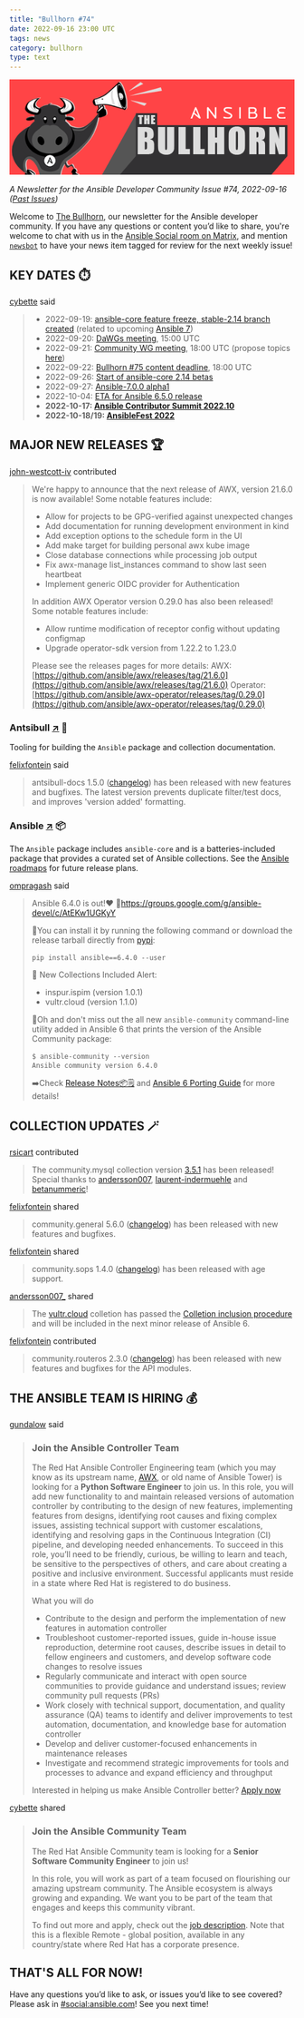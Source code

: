```yaml
---
title: "Bullhorn #74"
date: 2022-09-16 23:00 UTC
tags: news
category: bullhorn
type: text
---
```


![Ansible Bullhorn banner](/images/bullhorn-banner-mango.png)

*A Newsletter for the Ansible Developer Community*
*Issue #74, 2022-09-16 ([Past Issues](https://us19.campaign-archive.com/home/?u=56d874e027110e35dea0e03c1&id=d6635f5420))*

Welcome to [The Bullhorn](https://github.com/ansible/community/wiki/News#the-bullhorn), our newsletter for the Ansible developer community. If you have any questions or content you’d like to share, you're welcome to chat with us in the [Ansible Social room on Matrix](https://matrix.to/#/#social:ansible.com), and mention [`newsbot`](https://matrix.to/#/@newsbot:ansible.im) to have your news item tagged for review for the next weekly issue!

<!-- TEASER_END -->

## KEY DATES ⏱️

[cybette](https://matrix.to/#/@cybette:ansible.im) said

> * 2022-09-19: [ansible-core feature freeze, stable-2.14 branch created](https://docs.ansible.com/ansible-core/devel/roadmap/ROADMAP_2_14.html) (related to upcoming [Ansible 7](https://docs.ansible.com/ansible/devel/roadmap/COLLECTIONS_7.html))
> * 2022-09-20: [DaWGs meeting](https://github.com/ansible/community/issues/643), 15:00 UTC
> * 2022-09-21: [Community WG meeting](https://github.com/ansible/community/issues/645), 18:00 UTC (propose topics [here](https://github.com/ansible-community/community-topics/issues))
> * 2022-09-22: [Bullhorn #75 content deadline](https://github.com/ansible/community/wiki/News#the-bullhorn), 18:00 UTC
> * 2022-09-26: [Start of ansible-core 2.14 betas](https://docs.ansible.com/ansible-core/devel/roadmap/ROADMAP_2_14.html)
> * 2022-09-27: [Ansible-7.0.0 alpha1](https://docs.ansible.com/ansible/devel/roadmap/COLLECTIONS_7.html)
> * 2022-10-04: [ETA for Ansible 6.5.0 release](https://docs.ansible.com/ansible/devel/roadmap/COLLECTIONS_6.html)
> * **2022-10-17: [Ansible Contributor Summit 2022.10](https://ansiblecs202210.eventbrite.com/?aff=hackmd)**
> * **2022-10-18/19: [AnsibleFest 2022](https://www.ansible.com/ansiblefest?sc_cid=7013a000002i5g3AAA)**

## MAJOR NEW RELEASES 🏆️

[john-westcott-iv](https://matrix.to/#/@john-westcott-iv:ansible.im) contributed

> We're happy to announce that the next release of AWX, version 21.6.0 is now available!
> Some notable features include:
> * Allow for projects to be GPG-verified against unexpected changes
> * Add documentation for running development environment in kind
> * Add exception options to the schedule form in the UI
> * Add make target for building personal awx kube image
> * Close database connections while processing job output
> * Fix awx-manage list_instances command to show last seen heartbeat
> * Implement generic OIDC provider for Authentication
> 
> In addition AWX Operator version 0.29.0 has also been released!
> Some notable features include:
> * Allow runtime modification of receptor config without updating configmap
> * Upgrade operator-sdk version from 1.22.2 to 1.23.0
> 
> Please see the releases pages for more details:
> AWX: [https://github.com/ansible/awx/releases/tag/21.6.0](https://github.com/ansible/awx/releases/tag/21.6.0)
> Operator: [https://github.com/ansible/awx-operator/releases/tag/0.29.0](https://github.com/ansible/awx-operator/releases/tag/0.29.0)

### Antsibull [↗](https://github.com/ansible-community/antsibull) 🐂

Tooling for building the `Ansible` package and collection documentation.

[felixfontein](https://matrix.to/#/@felixfontein:libera.chat) said

> antsibull-docs 1.5.0 ([changelog](https://github.com/ansible-community/antsibull-docs/blob/main/CHANGELOG.rst#v1-5-0)) has been released with new features and bugfixes. The latest version prevents duplicate filter/test docs, and improves 'version added' formatting.

### Ansible [↗](https://github.com/ansible-collections) 📦️

The `Ansible` package includes `ansible-core` and is a batteries-included package that provides a curated set of Ansible collections. See the [Ansible roadmaps](https://docs.ansible.com/ansible/devel/roadmap/ansible_roadmap_index.html) for future release plans.

[ompragash](https://matrix.to/#/@ompragash:ansible.im) said

> Ansible 6.4.0 is out!❤️
> 🔗https://groups.google.com/g/ansible-devel/c/AtEKw1UGKyY
> 
> 💽You can install it by running the following command or download the release tarball directly from [pypi](https://pypi.python.org/packages/source/a/ansible/ansible-6.4.0.tar.gz):
> 
> ```
> pip install ansible==6.4.0 --user
> ```
> 
> 🚨 New Collections Included Alert:
> 
> * inspur.ispim (version 1.0.1)
> * vultr.cloud (version 1.1.0)
> 
> 🔆Oh and don't miss out the all new `ansible-community` command-line utility added in Ansible 6 that prints the version of the Ansible Community package:
> 
> ```
> $ ansible-community --version
> Ansible community version 6.4.0
> ```
> 
> ➡️Check [Release Notes📦️🗒️](https://github.com/ansible-community/ansible-build-data/blob/main/6/CHANGELOG-v6.rst) and [Ansible 6 Porting Guide](https://docs.ansible.com/ansible/devel/porting_guides/porting_guide_6.html) for more details!

## COLLECTION UPDATES 🪄

[rsicart](https://matrix.to/#/@rsicart:matrix.org) contributed

> The community.mysql collection version [3.5.1](https://github.com/ansible-collections/community.mysql/blob/main/CHANGELOG.rst#v3-5-1) has been released! Special thanks to [andersson007](https://github.com/Andersson007), [laurent-indermuehle](https://github.com/laurent-indermuehle) and [betanummeric](https://github.com/betanummeric)!

[felixfontein](https://matrix.to/#/@felixfontein:libera.chat) shared

> community.general 5.6.0 ([changelog](https://github.com/ansible-collections/community.general/blob/stable-5/CHANGELOG.rst#v5-6-0)) has been released with new features and bugfixes.

[felixfontein](https://matrix.to/#/@felixfontein:libera.chat) shared

> community.sops 1.4.0 ([changelog](https://github.com/ansible-collections/community.sops/blob/main/CHANGELOG.rst#v1-4-0)) has been released with age support.

[andersson007_](https://matrix.to/#/@andersson007_:matrix.org) shared

> The [vultr.cloud](https://galaxy.ansible.com/vultr/cloud) colletion has passed the [Colletion inclusion procedure](https://github.com/ansible-collections/ansible-inclusion/blob/main/README.md) and will be included in the next minor release of Ansible 6.

[felixfontein](https://matrix.to/#/@felixfontein:libera.chat) contributed

> community.routeros 2.3.0 ([changelog](https://github.com/ansible-collections/community.routeros/blob/main/CHANGELOG.rst#v2-3-0)) has been released with new features and bugfixes for the API modules.

## THE ANSIBLE TEAM IS HIRING 💰️

[gundalow](https://matrix.to/#/@gundalow:ansible.im) said

> ### Join the Ansible Controller Team
> 
> The Red Hat Ansible Controller Engineering team (which you may know as its upstream name, [AWX](https://github.com/ansible/awx), or old name of Ansible Tower) is looking for a **Python Software Engineer** to join us. In this role, you will add new functionality to and maintain released versions of automation controller by contributing to the design of new features, implementing features from designs, identifying root causes and fixing complex issues, assisting technical support with customer escalations, identifying and resolving gaps in the Continuous Integration (CI) pipeline, and developing needed enhancements. To succeed in this role, you’ll need to be friendly, curious, be willing to learn and teach, be sensitive to the perspectives of others, and care about creating a positive and inclusive environment.
> Successful applicants must reside in a state where Red Hat is registered to do business.
> 
> What you will do
> 
> * Contribute to the design and perform the implementation of new features in automation controller
> * Troubleshoot customer-reported issues, guide in-house issue reproduction, determine root causes, describe issues in detail to fellow engineers and customers, and develop software code changes to resolve issues
> * Regularly communicate and interact with open source communities to provide guidance and understand issues; review community pull requests (PRs)
> * Work closely with technical support, documentation, and quality assurance (QA) teams to identify and deliver improvements to test automation, documentation, and knowledge base for automation controller
> * Develop and deliver customer-focused enhancements in maintenance releases
> * Investigate and recommend strategic improvements for tools and processes to advance and expand efficiency and throughput
> 
> Interested in helping us make Ansible Controller better? [Apply now](https://us-redhat.icims.com/jobs/95831/software-engineer/job?hub=7)

[cybette](https://matrix.to/#/@cybette:ansible.im) shared

> ### Join the Ansible Community Team
> 
> The Red Hat Ansible Community team is looking for a **Senior Software Community Engineer** to join us!
> 
> In this role, you will work as part of a team focused on flourishing our amazing upstream community. The Ansible ecosystem is always growing and expanding. We want you to be part of the team that engages and keeps this community vibrant.
> 
> To find out more and apply, check out the [job description](https://global-redhat.icims.com/jobs/96607/senior-software-community-engineer/job). Note that this is a flexible Remote - global position, available in any country/state where Red Hat has a corporate presence.

## THAT'S ALL FOR NOW!

Have any questions you’d like to ask, or issues you’d like to see covered? Please ask in [#social:ansible.com](https://matrix.to/#/#social:ansible.com)! See you next time!
